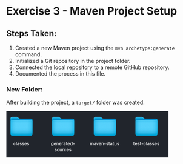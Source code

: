 # Exercise 3 - Maven Project Setup

## Steps Taken:
1. Created a new Maven project using the `mvn archetype:generate` command.
2. Initialized a Git repository in the project folder.
3. Connected the local repository to a remote GitHub repository.
4. Documented the process in this file.

### New Folder:
After building the project, a `target/` folder was created.

![Target Folder Structure](resources/images/ex3_1.png)